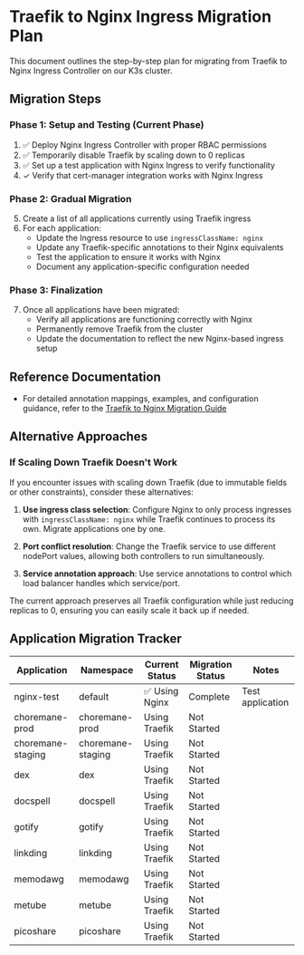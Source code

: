 # Traefik to Nginx Ingress Migration Plan

This document outlines the step-by-step plan for migrating from Traefik to Nginx Ingress Controller on our K3s cluster.

## Migration Steps

### Phase 1: Setup and Testing (Current Phase)

1. ✅ Deploy Nginx Ingress Controller with proper RBAC permissions
2. ✅ Temporarily disable Traefik by scaling down to 0 replicas
3. ✅ Set up a test application with Nginx Ingress to verify functionality
4. ✓ Verify that cert-manager integration works with Nginx Ingress

### Phase 2: Gradual Migration

5. Create a list of all applications currently using Traefik ingress
6. For each application:
   - Update the Ingress resource to use `ingressClassName: nginx`
   - Update any Traefik-specific annotations to their Nginx equivalents
   - Test the application to ensure it works with Nginx
   - Document any application-specific configuration needed

### Phase 3: Finalization

7. Once all applications have been migrated:
   - Verify all applications are functioning correctly with Nginx
   - Permanently remove Traefik from the cluster
   - Update the documentation to reflect the new Nginx-based ingress setup

## Reference Documentation

- For detailed annotation mappings, examples, and configuration guidance, refer to the [Traefik to Nginx Migration Guide](./traefik-to-nginx-migration.md)

## Alternative Approaches

### If Scaling Down Traefik Doesn't Work

If you encounter issues with scaling down Traefik (due to immutable fields or other constraints), consider these alternatives:

1. **Use ingress class selection**: Configure Nginx to only process ingresses with `ingressClassName: nginx` while Traefik continues to process its own. Migrate applications one by one.

2. **Port conflict resolution**: Change the Traefik service to use different nodePort values, allowing both controllers to run simultaneously.

3. **Service annotation approach**: Use service annotations to control which load balancer handles which service/port.

The current approach preserves all Traefik configuration while just reducing replicas to 0, ensuring you can easily scale it back up if needed.

## Application Migration Tracker

| Application | Namespace | Current Status | Migration Status | Notes |
|-------------|-----------|----------------|------------------|---------|
| nginx-test | default | ✅ Using Nginx | Complete | Test application |
| choremane-prod | choremane-prod | Using Traefik | Not Started | |
| choremane-staging | choremane-staging | Using Traefik | Not Started | |
| dex | dex | Using Traefik | Not Started | |
| docspell | docspell | Using Traefik | Not Started | |
| gotify | gotify | Using Traefik | Not Started | |
| linkding | linkding | Using Traefik | Not Started | |
| memodawg | memodawg | Using Traefik | Not Started | |
| metube | metube | Using Traefik | Not Started | |
| picoshare | picoshare | Using Traefik | Not Started | |